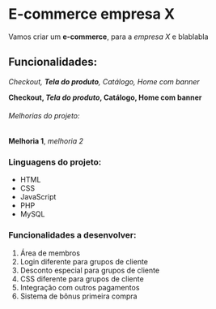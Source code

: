 # E-commerce empresa X

Vamos criar um **e-commerce**, para a *empresa X* e blablabla

## Funcionalidades:

_Checkout, **Tela do produto**, Catálogo, Home com banner_

**Checkout, _Tela do produto_, Catálogo, Home com banner**

###### Melhorias do projeto:

__Melhoria 1__, _melhoria 2_

### Linguagens do projeto:

* HTML 
* CSS
* JavaScript
* PHP
* MySQL

### Funcionalidades a desenvolver:

1. Área de membros
 1. Login diferente para grupos de cliente
 2. Desconto especial para grupos de cliente
 3. CSS diferente para grupos de cliente
2. Integração com outros pagamentos
3. Sistema de bônus primeira compra